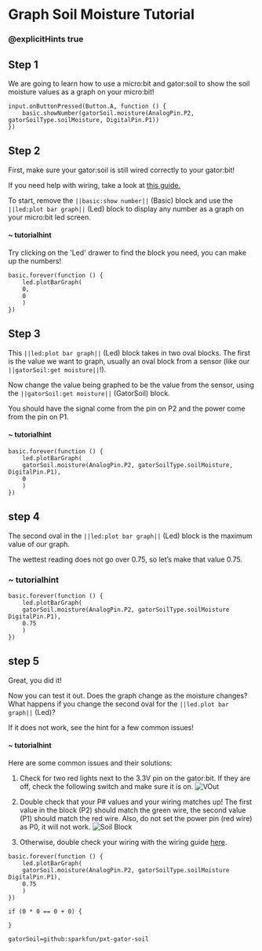 # Graph Soil Moisture Tutorial
### @explicitHints true

<!-- Tutorial Link: https://makecode.microbit.org/#tutorial:46806-59054-49994-14601 -->

## Step 1

We are going to learn how to use a micro:bit and gator:soil to show the soil moisture values as a graph on your micro:bit!

```template
input.onButtonPressed(Button.A, function () {
    basic.showNumber(gatorSoil.moisture(AnalogPin.P2, gatorSoilType.soilMoisture, DigitalPin.P1))
})
```

## Step 2

First, make sure your gator:soil is still wired correctly to your gator:bit!

If you need help with wiring, take a look at [this guide.](https://docs.google.com/document/d/12oWXe1Icgzu3zD3qE00i4QrkLfok5Tlvc9vSgI2yB3g/edit?usp=sharing)

To start, remove the ``||basic:show number||`` (Basic) block and use the ``||led:plot bar graph||`` (Led) block to display any number as a graph on your micro:bit led screen.

#### ~ tutorialhint
Try clicking on the 'Led' drawer to find the block you need, you can make up the numbers!

```blocks
basic.forever(function () {
    led.plotBarGraph(
    0,
    0
    )
})

```

## Step 3

This ``||led:plot bar graph||`` (Led) block takes in two oval blocks. The first is the value we want to graph, usually an oval block from a sensor (like our ``||gatorSoil:get moisture||``!).

Now change the value being graphed to be the value from the sensor, using the ``||gatorSoil:get moisture||`` (GatorSoil) block.

You should have the signal come from the pin on P2 and the power come from the pin on P1.

#### ~ tutorialhint

```blocks
basic.forever(function () {
    led.plotBarGraph(
    gatorSoil.moisture(AnalogPin.P2, gatorSoilType.soilMoisture, DigitalPin.P1),
    0
    )
})

```   

## step 4

The second oval in the ``||led:plot bar graph||`` (Led) block is the maximum value of our graph.

The wettest reading does not go over 0.75, so let’s make that value 0.75.


### ~ tutorialhint
```blocks
basic.forever(function () {
    led.plotBarGraph(
    gatorSoil.moisture(AnalogPin.P2, gatorSoilType.soilMoisture DigitalPin.P1),
    0.75
    )
})

```

## step 5
Great, you did it!

Now you can test it out. Does the graph change as the moisture changes? What happens if you change the second oval for the ``||led.plot bar graph||`` (Led)?

If it does not work, see the hint for a few common issues!

#### ~ tutorialhint
Here are some common issues and their solutions:
1. Check for two red lights next to the 3.3V pin on the gator:bit. If they are off, check the following switch and make sure it is on.
![VOut](https://github.com/schoolwidelabs/sensor-immersion-general/blob/master/images/VOUT_Switch.jpg?raw=true)

2. Double check that your P# values and your wiring matches up! The first value in the block (P2) should match the green wire, the second value (P1) should match the red wire. Also, do not set the power pin (red wire) as P0, it will not work.
![Soil Block](https://github.com/schoolwidelabs/sensor-immersion-general/blob/master/images/gatorsoil_get_block.PNG?raw=true)

3. Otherwise, double check your wiring with the wiring guide [here](https://docs.google.com/document/d/12oWXe1Icgzu3zD3qE00i4QrkLfok5Tlvc9vSgI2yB3g/edit?usp=sharing).



```ghost
basic.forever(function () {
    led.plotBarGraph(
    gatorSoil.moisture(AnalogPin.P2, gatorSoilType.soilMoisture DigitalPin.P1),
    0.75
    )
})

if (0 * 0 == 0 + 0) {

}

```

```package
gatorSoil=github:sparkfun/pxt-gator-soil
```
